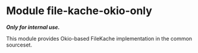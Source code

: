 # Module file-kache-okio-only

***Only for internal use.***

This module provides Okio-based FileKache implementation in the common sourceset.